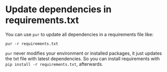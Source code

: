 # Update dependencies in requirements.txt

You can use `pur` to update all dependencies in a requirements file like:

```
pur -r requirements.txt
```

`pur` never modifies your environment or installed packages, it just updates the txt file with latest dependencies. So you can install requirements with `pip install -r requirements.txt`, afterwards.
